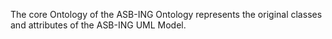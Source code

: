 The core Ontology of the ASB-ING Ontology represents the original classes and attributes of the ASB-ING UML Model. 
